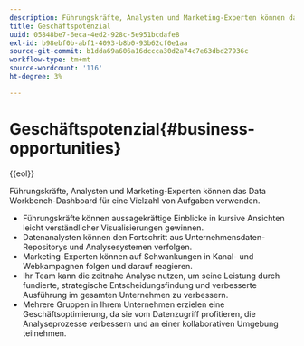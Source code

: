 ```yaml
---
description: Führungskräfte, Analysten und Marketing-Experten können das Data Workbench-Dashboard für eine Vielzahl von Aufgaben verwenden.
title: Geschäftspotenzial
uuid: 05848be7-6eca-4ed2-928c-5e951bcdafe8
exl-id: b98ebf0b-abf1-4093-b8b0-93b62cf0e1aa
source-git-commit: b1dda69a606a16dccca30d2a74c7e63dbd27936c
workflow-type: tm+mt
source-wordcount: '116'
ht-degree: 3%

---
```


# Geschäftspotenzial{#business-opportunities}

{{eol}}

Führungskräfte, Analysten und Marketing-Experten können das Data Workbench-Dashboard für eine Vielzahl von Aufgaben verwenden.

* Führungskräfte können aussagekräftige Einblicke in kursive Ansichten leicht verständlicher Visualisierungen gewinnen.
* Datenanalysten können den Fortschritt aus Unternehmensdaten-Repositorys und Analysesystemen verfolgen.
* Marketing-Experten können auf Schwankungen in Kanal- und Webkampagnen folgen und darauf reagieren.
* Ihr Team kann die zeitnahe Analyse nutzen, um seine Leistung durch fundierte, strategische Entscheidungsfindung und verbesserte Ausführung im gesamten Unternehmen zu verbessern.
* Mehrere Gruppen in Ihrem Unternehmen erzielen eine Geschäftsoptimierung, da sie vom Datenzugriff profitieren, die Analyseprozesse verbessern und an einer kollaborativen Umgebung teilnehmen.
